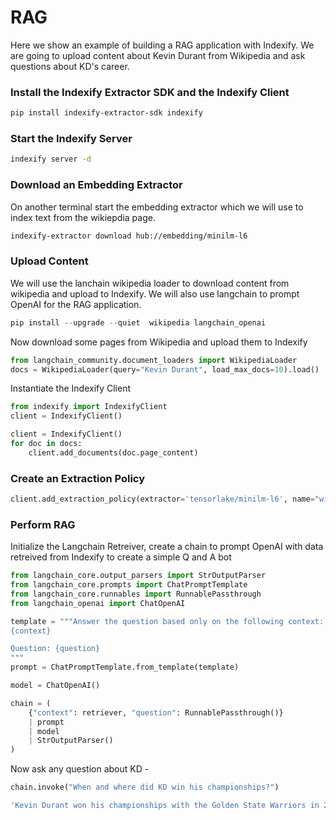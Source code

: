 # RAG

Here we show an example of building a RAG application with Indexify. We are going to upload content about Kevin Durant from Wikipedia and ask questions about KD's career.

### Install the Indexify Extractor SDK and the Indexify Client
```bash
pip install indexify-extractor-sdk indexify
```

### Start the Indexify Server
```bash
indexify server -d
```

### Download an Embedding Extractor
On another terminal start the embedding extractor which we will use to index text from the wikiepdia page.
```bash
indexify-extractor download hub://embedding/minilm-l6
```

### Upload Content
We will use the lanchain wikipedia loader to download content from wikipedia and upload to Indexify. We will also use langchain to prompt OpenAI for the RAG application.
```python
pip install --upgrade --quiet  wikipedia langchain_openai
```

Now download some pages from Wikipedia and upload them to Indexify
```python
from langchain_community.document_loaders import WikipediaLoader
docs = WikipediaLoader(query="Kevin Durant", load_max_docs=10).load()
```

Instantiate the Indexify Client 
```python
from indexify import IndexifyClient
client = IndexifyClient()
```

```python
client = IndexifyClient()
for doc in docs:
    client.add_documents(doc.page_content)
```

### Create an Extraction Policy 
```python
client.add_extraction_policy(extractor='tensorlake/minilm-l6', name="wiki-embedding")
```

### Perform RAG

Initialize the Langchain Retreiver, create a chain to prompt OpenAI with data retreived from Indexify to create a simple Q and A bot
```python
from langchain_core.output_parsers import StrOutputParser
from langchain_core.prompts import ChatPromptTemplate
from langchain_core.runnables import RunnablePassthrough
from langchain_openai import ChatOpenAI
```

```python
template = """Answer the question based only on the following context:
{context}

Question: {question}
"""
prompt = ChatPromptTemplate.from_template(template)

model = ChatOpenAI()

chain = (
    {"context": retriever, "question": RunnablePassthrough()}
    | prompt
    | model
    | StrOutputParser()
)
```
Now ask any question about KD -
```python
chain.invoke("When and where did KD win his championships?")
```

```bash
'Kevin Durant won his championships with the Golden State Warriors in 2017 and 2018.'
```


